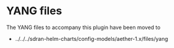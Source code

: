 # YANG files
The YANG files to accompany this plugin have been moved to 

* ../../../sdran-helm-charts/config-models/aether-1.x/files/yang

